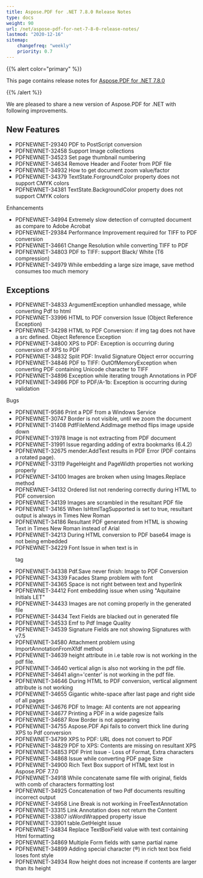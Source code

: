 ```yaml
---
title: Aspose.PDF for .NET 7.8.0 Release Notes
type: docs
weight: 90
url: /net/aspose-pdf-for-net-7-8-0-release-notes/
lastmod: "2020-12-16"
sitemap:
    changefreq: "weekly"
    priority: 0.7
---
```


{{% alert color="primary" %}} 

This page contains release notes for [Aspose.PDF for .NET 7.8.0](http://www.aspose.com/downloads/pdf/net/new-releases/aspose.pdf-for-.net-7.8.0/)

{{% /alert %}} 

We are pleased to share a new version of Aspose.PDF for .NET with following improvements.
## **New Features**
- PDFNEWNET-29340 PDF to PostScript conversion
- PDFNEWNET-32458 Support Image collections
- PDFNEWNET-34523 Set page thumbnail numbering
- PDFNEWNET-34634 Remove Header and Footer from PDF file
- PDFNEWNET-34932 How to get document zoom value/factor
- PDFNEWNET-34379 TextState.ForgroundColor property does not support CMYK colors
- PDFNEWNET-34381 TextState.BackgroundColor property does not support CMYK colors

Enhancements

- PDFNEWNET-34994 Extremely slow detection of corrupted document as compare to Adobe Acrobat
- PDFNEWNET-29384 Performance Improvement required for TIFF to PDF conversion
- PDFNEWNET-34661 Change Resolution while converting TIFF to PDF
- PDFNEWNET-34803 PDF to TIFF: support Black/ White (T6 compression)
- PDFNEWNET-34979 While embedding a large size image, save method consumes too much memory
## **Exceptions**
- PDFNEWNET-34833 ArgumentException unhandled message, while converting Pdf to html
- PDFNEWNET-33996 HTML to PDF conversion Issue (Object Reference Exception)
- PDFNEWNET-34298 HTML to PDF Conversion: if img tag does not have a src defined. Object Reference Exception
- PDFNEWNET-34800 XPS to PDF: Exception is occurring during conversion of XPS to PDF
- PDFNEWNET-34832 Split PDF: Invalid Signature Object error occurring
- PDFNEWNET-34846 PDF to TIFF: OutOfMemoryException when converting PDF containing Unicode character to TIFF
- PDFNEWNET-34896 Exception while iterating trough Annotations in PDF
- PDFNEWNET-34986 PDF to PDF/A-1b: Exception is occurring during validation

Bugs

- PDFNEWNET-9586 Print a PDF from a Windows Service
- PDFNEWNET-30747 Border is not visible, until we zoom the document
- PDFNEWNET-31408 PdfFileMend.AddImage method flips image upside down
- PDFNEWNET-31978 Image is not extracting from PDF document
- PDFNEWNET-31991 Issue regarding adding of extra bookmarks (6.4.2)
- PDFNEWNET-32675 mender.AddText results in PDF Error (PDF contains a rotated page).
- PDFNEWNET-33119 PageHeight and PageWidth properties not working properly
- PDFNEWNET-34100 Images are broken when using Images.Replace method
- PDFNEWNET-34132 Ordered list not rendering correctly during HTML to PDF conversion
- PDFNEWNET-34139 Images are scrambled in the resultant PDF file
- PDFNEWNET-34165 When IsHtmlTagSupported is set to true, resultant output is always in Times New Roman
- PDFNEWNET-34186 Resultant PDF generated from HTML is showing Text in Times New Roman instead of Arial
- PDFNEWNET-34213 During HTML conversion to PDF base64 image is not being embedded
- PDFNEWNET-34229 Font Issue in when text is in <p> tag
- PDFNEWNET-34338 Pdf.Save never finish: Image to PDF Conversion
- PDFNEWNET-34339 Facades Stamp problem with font
- PDFNEWNET-34365 Space is not right between text and hyperlink
- PDFNEWNET-34412 Font embedding issue when using "Aquitaine Initials LET"
- PDFNEWNET-34433 Images are not coming properly in the generated file
- PDFNEWNET-34434 Text Fields are blacked out in generated file
- PDFNEWNET-34533 Emf to Pdf Image Quality
- PDFNEWNET-34539 Signature Fields are not showing Signatures with v7.5
- PDFNEWNET-34580 Attachment problem using ImportAnnotationFromXfdf method
- PDFNEWNET-34639 height attribute in <tr> i.e table row is not working in the pdf file.
- PDFNEWNET-34640 vertical align is also not working in the pdf file.
- PDFNEWNET-34641 align='center' is not working in the pdf file.
- PDFNEWNET-34646 During HTML to PDF conversion, vertical alignment attribute is not working
- PDFNEWNET-34655 Gigantic white-space after last page and right side of all pages
- PDFNEWNET-34676 PDF to Image: All contents are not appearing
- PDFNEWNET-34677 Printing a PDF in a wide pagesize fails
- PDFNEWNET-34687 Row Border is not appearing
- PDFNEWNET-34755 Aspose.PDF Api fails to convert thick line during XPS to Pdf conversion
- PDFNEWNET-34799 XPS to PDF: URL does not convert to PDF
- PDFNEWNET-34829 PDF to XPS: Contents are missing on resultant XPS
- PDFNEWNET-34853 PDF Print Issue - Loss of Format, Extra characters
- PDFNEWNET-34868 Issue while converting PDF page Size
- PDFNEWNET-34900 Rich Text Box support of HTML text lost in Aspose.PDF 7.7.0
- PDFNEWNET-34918 While concatenate same file with original, fields with comb of characters formatting lost
- PDFNEWNET-34925 Concatenation of two Pdf documents resulting incorrect output
- PDFNEWNET-34958 Line Break is not working in FreeTextAnnotation
- PDFNEWNET-33315 Link Annotation does not return the Content
- PDFNEWNET-33807 isWordWrapped property issue
- PDFNEWNET-33901 table.GetHeight issue
- PDFNEWNET-34834 Replace TextBoxField value with text containing Html formatting
- PDFNEWNET-34869 Multiple Form fields with same partial name
- PDFNEWNET-34899 Adding special character (®) in rich text box field loses font style
- PDFNEWNET-34934 Row height does not increase if contents are larger than its height
